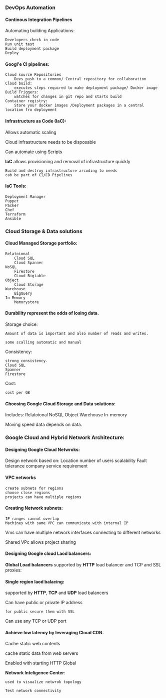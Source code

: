 
### DevOps Automation

#### Continous Integration Pipelines

Automating building Applications:

    Developers check in code
    Run unit test 
    Build deployment package
    Deploy

#### Googl'e CI pipelines:

    Cloud source Repositories
        Devs push to a common/ Central repository for collaboration
    Cloud build:
        executes steps required to make deployment package/ Docker image
    Build Triggers:
        watches for changes in git repo and starts build
    Container registry:
        Store your docker images /Deployment packages in a central location fro deployment


#### Infrastructure as Code (IaC):

Allows automatic scaling

Cloud infrastructure needs to be disposable

Can automate using Scripts

__IaC__ allows provisioning and removal of infrastructure quickly

    Build and destroy infrastructure arcoding to needs
    cab be part of CI/CD Pipelines

#### IaC Tools:
    Deployment Manager
    Puppet 
    Packer
    Chef
    Terraform
    Ansible


### Cloud Storage & Data solutions

#### Cloud Managed Storage portfolio:

    Relatoional 
        Cloud SQL
        Cloud Spanner
    NoSQL
        Firestore
        CLoud Bigtable
    Object
        Cloud Storage
    Warehouse
        BigQuery
    In Memory
        Memorystore


#### Durability represent the odds of losing data.

Storage choice:
    
    Amount of data is important and also number of reads and writes.

    some scalling automatic and manual

Consistency: 

    strong consistency.
    Cloud SQL
    Spanner
    Firestore

Cost:

    cost per GB
    

#### Choosing Google Cloud Storage and Data solutions:

Includes:
    Relatoional 
    NoSQL
    Object
    Warehouse
    In-memory

Moving speed data depends on data.

### Google Cloud and Hybrid Network Architecture:

#### Designing Google Cloud Netwroks:

Design network based on:
    Location
    number of users
    scalability
    Fault tolerance
    company service requirement


#### VPC networks
    create subnets for regions
    choose close regions
    projects can have multiple regions 

#### Creating Network subnets:

    IP ranges cannot overlap
    Machines with same VPC can communicate with internal IP

Vms can have multiple network interfaces connecting to different networks

Shared VPc allows project sharing 

#### Designing Google cloud Laod balancers:

__Global Load balancers__ supported by __HTTP__ load balancer  and TCP and SSL proxies:

#### Single region laod balacing:

supported by __HTTP__, __TCP__ and __UDP__ load balancers

Can have public or private IP address

    for public secure them with SSL

Can use any TCP or UDP port

#### Achieve low latency by leveraging Cloud CDN.

Cache static web contents

cache static data from web servers

Enabled with starting HTTP Global

__Network Inteligence Center__:

    used to visualize netwrok topology

    Test network connectivity


